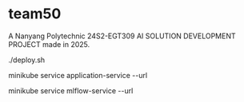 # team50
A Nanyang Polytechnic 24S2-EGT309 AI SOLUTION DEVELOPMENT PROJECT made in 2025. 

./deploy.sh

minikube service application-service --url

minikube service mlflow-service --url


